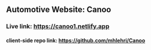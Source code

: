 ## Automotive Website: Canoo
### Live link: https://canoo1.netlify.app
#### client-side repo link: https://github.com/mhlehri/Canoo

